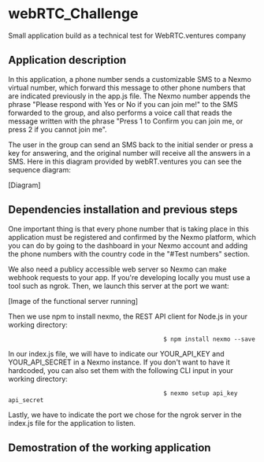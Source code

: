 # webRTC_Challenge
Small application build as a technical test for WebRTC.ventures company

## Application description

In this application, a phone number sends a customizable SMS to a Nexmo virtual number, which forward this message to other phone numbers that are indicated previously in the app.js file. The Nexmo number appends the phrase "Please respond with Yes or No if you can join me!" to the SMS forwarded to the group, and also performs a voice call that reads the message written with the phrase "Press 1 to Confirm you can join me, or press 2 if you cannot join me". 

The user in the group can send an SMS back to the initial sender or press a key for answering, and the original number will receive all the answers in a SMS. Here in this diagram provided by webRT.ventures you can see the sequence diagram:

[Diagram]

## Dependencies installation and previous steps

One important thing is that every phone number that is taking place in this application must be registered and confirmed by the Nexmo platform, which you can do by going to the dashboard in your Nexmo account and adding the phone numbers with the country code in the "#Test numbers" section. 

We also need a publicy accessible web server so Nexmo can make webhook requests to your app. If you're developing locally you must use a tool such as ngrok. Then, we launch this server at the port we want:

[Image of the functional server running]

Then we use npm to install nexmo, the REST API client for Node.js in your working directory:    
                                                
                                                $ npm install nexmo --save
                                              
In our index.js file, we will have to indicate our YOUR_API_KEY and YOUR_API_SECRET in a Nexmo instance. If you don't want to have it hardcoded, you can also set them with the following CLI input in your working directory:
                        
                                                $ nexmo setup api_key api_secret

Lastly, we have to indicate the port we chose for the ngrok server in the index.js file for the application to listen.

## Demostration of the working application
